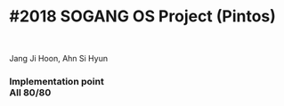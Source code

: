<h1>#2018 SOGANG OS Project (Pintos)</h1></br>

Jang Ji Hoon, Ahn Si Hyun

<h3> Implementation point</br>
All 80/80
